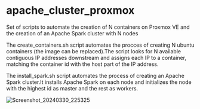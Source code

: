 # apache_cluster_proxmox
Set of scripts to automate the creation of N containers on Proxmox VE and the creation of an Apache Spark cluster with N nodes

The create_containers.sh script automates the procces of creating N ubuntu containers (the image can be replaced).The script looks for N available contiguous IP addresses downstream and assigns each IP to a container, matching the container id with the host part of the IP address.

The install_spark.sh script automates the process of creating an Apache Spark cluster.It installs Apache Spark on each node and initializes the node with the highest id as master and the rest as workers.

![Screenshot_20240330_225325](https://github.com/kyantti/apache_cluster_proxmox/assets/60965663/6aa9d1f8-e1fa-404d-a9e0-6174d8834369)


